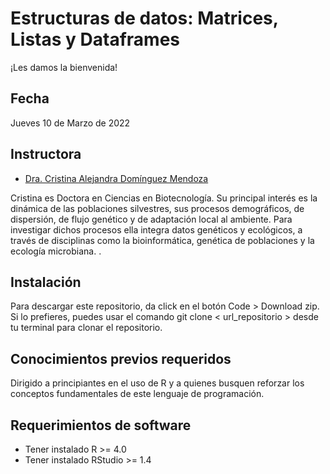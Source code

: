 # Estructuras de datos: Matrices, Listas y Dataframes

¡Les damos la bienvenida!


## Fecha 
Jueves 10 de Marzo de 2022


## Instructora

- [Dra. Cristina Alejandra Domínguez Mendoza](https://www.researchgate.net/profile/Cristina-Dominguez-Mendoza)

Cristina es Doctora en Ciencias en Biotecnología. Su principal interés es la dinámica de las poblaciones silvestres, sus procesos demográficos, de dispersión, de flujo genético y de adaptación local al ambiente. Para investigar dichos procesos ella integra datos genéticos y  ecológicos, a través de disciplinas como la bioinformática, genética de poblaciones y la ecología microbiana. .


## Instalación

Para descargar este repositorio, da click en el botón Code > Download zip. Si lo prefieres, puedes usar el comando git clone < url_repositorio > desde tu terminal para clonar el repositorio.


## Conocimientos previos requeridos

Dirigido a principiantes en el uso de R y a quienes busquen reforzar los conceptos fundamentales de este lenguaje de programación.


## Requerimientos de software

+ Tener instalado R >= 4.0
+ Tener instalado RStudio >= 1.4


